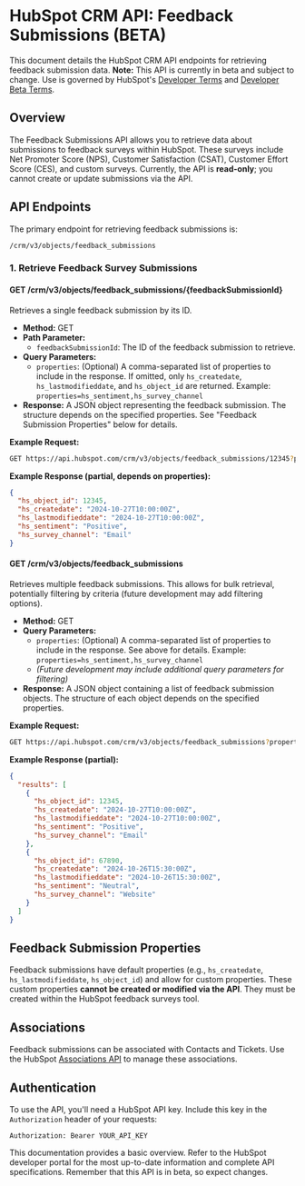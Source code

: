 # HubSpot CRM API: Feedback Submissions (BETA)

This document details the HubSpot CRM API endpoints for retrieving feedback submission data.  **Note:** This API is currently in beta and subject to change.  Use is governed by HubSpot's [Developer Terms](link_to_terms) and [Developer Beta Terms](link_to_beta_terms).

## Overview

The Feedback Submissions API allows you to retrieve data about submissions to feedback surveys within HubSpot.  These surveys include Net Promoter Score (NPS), Customer Satisfaction (CSAT), Customer Effort Score (CES), and custom surveys.  Currently, the API is **read-only**; you cannot create or update submissions via the API.

## API Endpoints

The primary endpoint for retrieving feedback submissions is:

`/crm/v3/objects/feedback_submissions`


### 1. Retrieve Feedback Survey Submissions

#### **GET /crm/v3/objects/feedback_submissions/{feedbackSubmissionId}**

Retrieves a single feedback submission by its ID.

* **Method:** GET
* **Path Parameter:**
    * `feedbackSubmissionId`: The ID of the feedback submission to retrieve.
* **Query Parameters:**
    * `properties`: (Optional) A comma-separated list of properties to include in the response.  If omitted, only `hs_createdate`, `hs_lastmodifieddate`, and `hs_object_id` are returned.  Example: `properties=hs_sentiment,hs_survey_channel`
* **Response:** A JSON object representing the feedback submission.  The structure depends on the specified properties.  See "Feedback Submission Properties" below for details.

**Example Request:**

```bash
GET https://api.hubspot.com/crm/v3/objects/feedback_submissions/12345?properties=hs_sentiment,hs_survey_channel
```

**Example Response (partial, depends on properties):**

```json
{
  "hs_object_id": 12345,
  "hs_createdate": "2024-10-27T10:00:00Z",
  "hs_lastmodifieddate": "2024-10-27T10:00:00Z",
  "hs_sentiment": "Positive",
  "hs_survey_channel": "Email"
}
```


#### **GET /crm/v3/objects/feedback_submissions**

Retrieves multiple feedback submissions.  This allows for bulk retrieval, potentially filtering by criteria (future development may add filtering options).

* **Method:** GET
* **Query Parameters:**
    * `properties`: (Optional) A comma-separated list of properties to include in the response.  See above for details.  Example: `properties=hs_sentiment,hs_survey_channel`
    * *(Future development may include additional query parameters for filtering)*
* **Response:** A JSON object containing a list of feedback submission objects.  The structure of each object depends on the specified properties.

**Example Request:**

```bash
GET https://api.hubspot.com/crm/v3/objects/feedback_submissions?properties=hs_sentiment,hs_survey_channel
```

**Example Response (partial):**

```json
{
  "results": [
    {
      "hs_object_id": 12345,
      "hs_createdate": "2024-10-27T10:00:00Z",
      "hs_lastmodifieddate": "2024-10-27T10:00:00Z",
      "hs_sentiment": "Positive",
      "hs_survey_channel": "Email"
    },
    {
      "hs_object_id": 67890,
      "hs_createdate": "2024-10-26T15:30:00Z",
      "hs_lastmodifieddate": "2024-10-26T15:30:00Z",
      "hs_sentiment": "Neutral",
      "hs_survey_channel": "Website"
    }
  ]
}
```


## Feedback Submission Properties

Feedback submissions have default properties (e.g., `hs_createdate`, `hs_lastmodifieddate`, `hs_object_id`) and allow for custom properties.  These custom properties **cannot be created or modified via the API**.  They must be created within the HubSpot feedback surveys tool.

## Associations

Feedback submissions can be associated with Contacts and Tickets.  Use the HubSpot [Associations API](link_to_associations_api) to manage these associations.


## Authentication

To use the API, you'll need a HubSpot API key.  Include this key in the `Authorization` header of your requests:

`Authorization: Bearer YOUR_API_KEY`


This documentation provides a basic overview.  Refer to the HubSpot developer portal for the most up-to-date information and complete API specifications.  Remember that this API is in beta, so expect changes.
